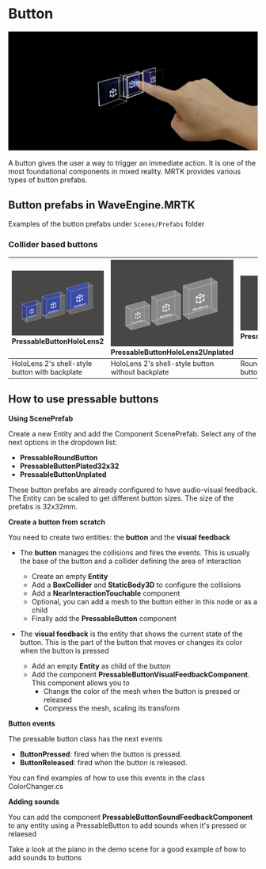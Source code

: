 # Button

![Button](../Documentation/Images/Button/MRTK_Button_Main.png)

A button gives the user a way to trigger an immediate action. It is one of the most foundational components in mixed reality. MRTK provides various types of button prefabs.

## Button prefabs in WaveEngine.MRTK

Examples of the button prefabs under ``Scenes/Prefabs`` folder

### Collider based buttons

|  ![PressableButtonHoloLens2](../Documentation/Images/Button/MRTK_Button_Prefabs_HoloLens2.png) PressableButtonHoloLens2 | ![PressableButtonHoloLens2Unplated](../Documentation/Images/Button/MRTK_Button_Prefabs_HoloLens2Unplated.png) PressableButtonHoloLens2Unplated | ![PressableButtonHoloLens2Circular](../Documentation/Images/Button/MRTK_Button_Round.png) PressableRoundButton |
|:--- | :--- | :--- |
| HoloLens 2's shell-style button with backplate | HoloLens 2's shell-style button without backplate  | Round shape push button |

## How to use pressable buttons

**Using ScenePrefab**

Create a new Entity and add the Component ScenePrefab. Select any of the next options in the dropdown list:
- **PressableRoundButton**
- **PressableButtonPlated32x32**
- **PressableButtonUnplated**

These button prefabs are already configured to have audio-visual feedback. The Entity can be scaled to get different button sizes. The size of the prefabs is 32x32mm.

**Create a button from scratch**

You need to create two entities: the **button** and the **visual feedback**

 - The **button** manages the collisions and fires the events. This is usually the base of the button and a collider defining the area of interaction
    - Create an empty **Entity**
    - Add a **BoxCollider** and **StaticBody3D** to configure the collisions
    - Add a **NearInteractionTouchable** component
    - Optional, you can add a mesh to the button either in this node or as a child
    - Finally add the **PressableButton** component

 - The **visual feedback** is the entity that shows the current state of the button. This is the part of the button that moves or changes its color when the button is pressed
    - Add an empty **Entity** as child of the button
    - Add the component **PressableButtonVisualFeedbackComponent**. This component allows you to
      - Change the color of the mesh when the button is pressed or released
      - Compress the mesh, scaling its transform


**Button events**

The pressable button class has the next events
- **ButtonPressed**: fired when the button is pressed.
- **ButtonReleased**: fired when the button is released.

You can find examples of how to use this events in the class ColorChanger.cs

**Adding sounds**

You can add the component **PressableButtonSoundFeedbackComponent** to any entity using a PressableButton to add sounds when it's pressed or relaesed

Take a look at the piano in the demo scene for a good example of how to add sounds to buttons
